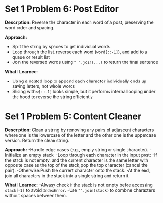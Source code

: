 # Set 1 Problem 6: Post Editor #

**Description:**
Reverse the character in each word of a post, preserving the word order and spacing. 

**Approach:**
- Split the string by spaces to get individual words  
- Loop through the list, reverse each word (`word[::-1]`), and add to a queue or result list  
- Join the reversed words using `" ".join(...)` to return the final sentence

**What I Learned:**  
- Using a nested loop to append each character individually ends up saving letters, not whole words  
- Slicing with `w[::-1]` looks simple, but it performs internal looping under the hood to reverse the string efficiently  

# Set 1 Problem 5: Content Cleaner # 
**Description:**
Clean a string by removing any pairs of adjascent characters where one is the lowercase of the letter and the other one is the uppercase version. Return the clean string.

**Approach:**
-Handle edge cases (e.g., empty string or single character).
-Initialize an empty stack.
-Loop through each character in the input post:
	-If the stack is not empty, and the current character is the same letter with opposite case as the top of the stack,pop the top character (cancel the pair).
	-Otherwise:Push the current character onto the stack.
-At the end, join all characters in the stack into a single string and return it.

**What I Learned:**
-Alwasy check if the stack is not empty befoe accessing `stack[-1]` to avoid `IndexError`.
-Use `"".join(stack)` to combine characters without spaces between them. 
